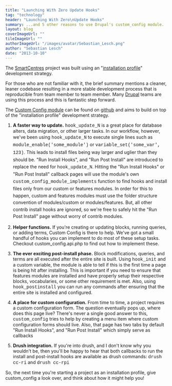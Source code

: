 ```yaml
---
title: "Launching With Zero Update Hooks"
tag: "technology"
header: "Launching With Zero\nUpdate Hooks"
summary: ...and 5 other reasons to use Drupal's custom_config module.
layout: blog
coverImageUrl: ""
tileImageUrl: ""
authorImageUrl: "/images/avatar/Sebastian_Lesch.png"
author: "Sebastian Lesch"
date: "2013-10-10"
---
```


The [SmartCentres](http://www.smartcentres.com/) project was built using an "[installation profile](http://drupal.org/developing/distributions)" development strategy.

For those who are not familiar with it, the brief summary mentions a cleaner, leaner codebase resulting in a more stable development process that is reproducible from team member to team member. Many [Drupal](http://drupal.org/) teams are using this process and this is fantastic step forward.

The [Custom Config module](https://github.com/sebsebseb123/custom_config) can be found on [github](https://github.com/sebsebseb123/custom_config) and aims to build on top of the "installation profile" development strategy.

1) **A faster way to update.**
<span style="font-family:courier new,courier,monospace;">hook_update_N</span> is a great place for database alters, data migration, or other larger tasks. In our workflow, however, we've been using </span><span style="font-family:courier new,courier,monospace;"><span style="line-height: 1.538em;">hook_update_N</span></span><span style="line-height: 1.538em;"> to execute single lines such as </span><span style="line-height: 1.538em;"><span style="font-family:courier new,courier,monospace;">module_enable('some_module')</span> or <span style="font-family:courier new,courier,monospace;">variable_set('some_var', 123)</span></span><span style="line-height: 1.538em;">. This leads to install files being way larger and uglier than they should be. </span><span style="line-height: 1.538em;">"Run Install Hooks"</span><span style="line-height: 1.538em;">, and </span><span style="line-height: 1.538em;">"Run Post Install"</span><span style="line-height: 1.538em;"> are introduced to replace the need for </span><span style="font-family:courier new,courier,monospace;"><span style="line-height: 1.538em;">hook_update_N</span></span><span style="line-height: 1.538em;">. Hitting the </span><span style="line-height: 1.538em;">"Run Install Hooks"</span><span style="line-height: 1.538em;"> or </span><span style="line-height: 1.538em;">"Run Post Install"</span><span style="line-height: 1.538em;"> callback pages will use the module's own </span><span style="font-family:courier new,courier,monospace;"><span style="line-height: 1.538em;">custom_config_module_implements</span></span><span style="line-height: 1.538em;"> function to find hooks and install files only from our custom or features modules. In order for this to happen, custom and features modules must use the folder structure convention of modules/custom or modules/features. But, all other contrib install hooks are ignored, so we're free to safely hit the </span><span style="line-height: 1.538em;">"Run Post Install" </span><span style="line-height: 1.538em;">page without worry of contrib modules.

2) **Helper functions.**
If you're creating or updating blocks, running queries, or adding terms, Custom Config is there to help. We've got a small handful of hooks you can implement to do most of these setup tasks. Checkout custom_config.api.php to find out how to implement these.

3) **The ever exciting post-install phase.**
Block modifications, queries, and terms are all executed after the entire site is built. Using <span style="font-family:courier new,courier,monospace;">hook_init</span> and a custom variable, the module is able to tell if this is the first time a page is being hit after installing. This is important if you need to ensure that features modules are installed and have properly setup their respective blocks, vocabularies, or some other requirement is met. Also, using <span style="font-family:courier new,courier,monospace;">hook_postinstall</span> you can run any commands after ensuring that the entire site is installed and configured.

4) **A place for custom configuration.**
From time to time, a project requires a custom configuration form. The question eventually pops up, where does this page live? There's never a single good answer to this, <span style="font-family:courier new,courier,monospace;">custom_config</span> tries to help by creating a menu item where custom configuration forms should live. Also, that page has two tabs by default "Run Install Hooks", and "Run Post Install" which simply serve as callbacks

5) **Drush integration.**
If you're into drush, and I don't know why you wouldn't be, then you'll be happy to hear that both callbacks to run the install and post-install hooks are available as drush commands: <span style="font-family:courier new,courier,monospace;">drush cc-ri</span> and <span style="font-family:courier new,courier,monospace;">drush cc-rpi</span>

So, the next time you're starting a project as an installation profile, give custom_config a look over, and think about how it might help you!
